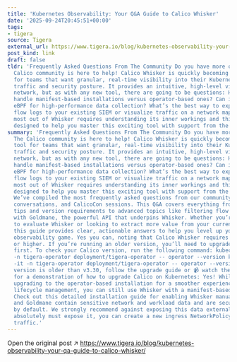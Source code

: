 ```yaml
---
title: 'Kubernetes Observability: Your Q&A Guide to Calico Whisker'
date: '2025-09-24T20:45:51+00:00'
tags:
- tigera
source: Tigera
external_url: https://www.tigera.io/blog/kubernetes-observability-your-qa-guide-to-calico-whisker/
post_kind: link
draft: false
tldr: 'Frequently Asked Questions From The Community Do you have more questions? The
  Calico community is here to help! Calico Whisker is quickly becoming the go-to tool
  for teams that want granular, real-time visibility into their Kubernetes network
  traffic and security posture. It provides an intuitive, high-level view of your
  network, but as with any new tool, there are going to be questions: How does it
  handle manifest-based installations versus operator-based ones? Can it leverage
  eBPF for high-performance data collection? What’s the best way to export its rich
  flow logs to your existing SIEM or visualize traffic on a network map? Getting the
  most out of Whisker requires understanding its inner workings and this guide is
  designed to help you master this exciting tool with support from the Calico community.'
summary: 'Frequently Asked Questions From The Community Do you have more questions?
  The Calico community is here to help! Calico Whisker is quickly becoming the go-to
  tool for teams that want granular, real-time visibility into their Kubernetes network
  traffic and security posture. It provides an intuitive, high-level view of your
  network, but as with any new tool, there are going to be questions: How does it
  handle manifest-based installations versus operator-based ones? Can it leverage
  eBPF for high-performance data collection? What’s the best way to export its rich
  flow logs to your existing SIEM or visualize traffic on a network map? Getting the
  most out of Whisker requires understanding its inner workings and this guide is
  designed to help you master this exciting tool with support from the Calico community.
  We’ve compiled the most frequently asked questions from our community Slack , support
  conversations, and CalicoCon sessions. This Q&A covers everything from initial installation
  tips and version requirements to advanced topics like filtering flow logs and integrating
  with Goldmane, the powerful API that underpins Whisker. Whether you’re just beginning
  to evaluate Whisker or looking to extract more value from your current deployment,
  this guide provides clear, actionable answers to help you level up your Kubernetes
  observability game. Yes you can, noting that Calico Whisker requires Calico v3.30
  or higher. If you’re running an older version, you’ll need to upgrade your cluster
  first. To check your Calico version, run the following command: kubectl exec -it
  -n tigera-operator deployment/tigera-operator -- operator --version kubectl exec
  -it -n tigera-operator deployment/tigera-operator -- operator --version If your
  version is older than v3.30, follow the upgrade guide or 📹 watch the video below
  for a demonstration of how to upgrade Calico on Kubernetes: Yes! While we recommend
  upgrading to the operator-based installation for a smoother experience and easier
  lifecycle management, you can still use Whisker with a manifest-based installation.
  Check out this detailed installation guide for enabling Whisker manually. Whisker
  and Goldmane contain sensitive network and workload data and are secured via NetworkPolicies
  by default. We strongly recommend against exposing this data externally. If you
  absolutely must expose it, you can create a new ingress NetworkPolicy to allow external
  traffic.'
---
```

Open the original post ↗ https://www.tigera.io/blog/kubernetes-observability-your-qa-guide-to-calico-whisker/

